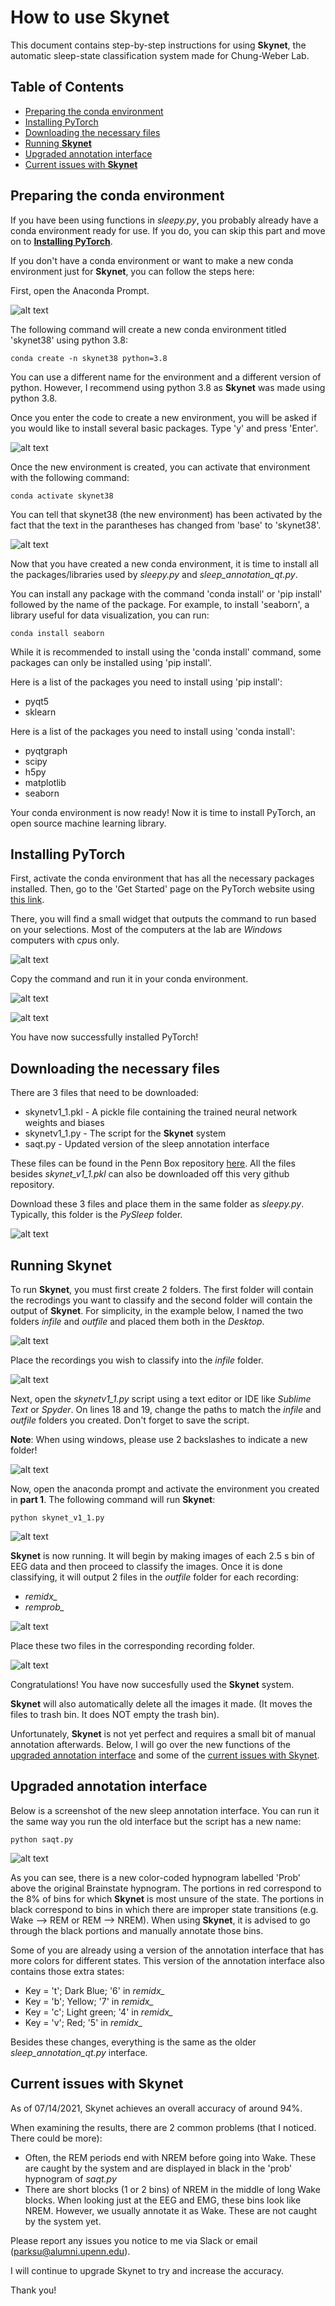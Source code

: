 # How to use Skynet
This document contains step-by-step instructions for using **Skynet**, the automatic sleep-state classification system made for Chung-Weber Lab.


## Table of Contents
- [Preparing the conda environment](#preparing-the-conda-environment)
- [Installing PyTorch](#installing-pytorch)
- [Downloading the necessary files](#downloading-the-necessary-files)
- [Running **Skynet**](#running-skynet)
- [Upgraded annotation interface](#upgraded-annotation-interface)
- [Current issues with **Skynet**](#current-issues-with-skynet)


## Preparing the conda environment
If you have been using functions in *sleepy.py*, you probably already have a conda environment ready for use. If you do, you can skip this part and move on to [**Installing PyTorch**](#installing-pytorch).

If you don't have a conda environment or want to make a new conda environment just for **Skynet**, you can follow the steps here:

First, open the Anaconda Prompt.

![alt text](https://github.com/parksu92/sleep-state-classification/blob/main/images/prompt.png)

The following command will create a new conda environment titled 'skynet38' using python 3.8:
```
conda create -n skynet38 python=3.8
```
You can use a different name for the environment and a different version of python. However, I recommend using python 3.8 as **Skynet** was made using python 3.8.

Once you enter the code to create a new environment, you will be asked if you would like to install several basic packages. Type 'y' and press 'Enter'.

![alt text](https://github.com/parksu92/sleep-state-classification/blob/main/images/1b.png)

Once the new environment is created, you can activate that environment with the following command:
```
conda activate skynet38
```
You can tell that skynet38 (the new environment) has been activated by the fact that the text in the parantheses has changed from 'base' to 'skynet38'.

![alt text](https://github.com/parksu92/sleep-state-classification/blob/main/images/1c.png)

Now that you have created a new conda environment, it is time to install all the packages/libraries used by *sleepy.py* and *sleep_annotation_qt.py*.

You can install any package with the command 'conda install' or 'pip install' followed by the name of the package. For example, to install 'seaborn', a library useful for data visualization, you can run:
```
conda install seaborn
```
While it is recommended to install using the 'conda install' command, some packages can only be installed using 'pip install'.

Here is a list of the packages you need to install using 'pip install':
* pyqt5
* sklearn

Here is a list of the packages you need to install using 'conda install':
* pyqtgraph
* scipy
* h5py
* matplotlib
* seaborn

Your conda environment is now ready! Now it is time to install PyTorch, an open source machine learning library.


## Installing PyTorch

First, activate the conda environment that has all the necessary packages installed. Then, go to the 'Get Started' page on the PyTorch website using [this link](https://pytorch.org/get-started/locally/).

There, you will find a small widget that outputs the command to run based on your selections. Most of the computers at the lab are *Windows* computers with *cpu*s only.

![alt text](https://github.com/parksu92/sleep-state-classification/blob/main/images/2a.png)

Copy the command and run it in your conda environment.

![alt text](https://github.com/parksu92/sleep-state-classification/blob/main/images/2b.png)

![alt text](https://github.com/parksu92/sleep-state-classification/blob/main/images/2d.png)

You have now successfully installed PyTorch!



## Downloading the necessary files

There are 3 files that need to be downloaded:
* skynetv1_1.pkl - A pickle file containing the trained neural network weights and biases
* skynetv1_1.py - The script for the **Skynet** system
* saqt.py - Updated version of the sleep annotation interface

These files can be found in the Penn Box repository [here](https://upenn.box.com/s/qps4kajyvd8p75k12f0i0bunw5sdmr78). All the files besides *skynet_v1_1.pkl* can also be downloaded off this very github repository. 

Download these 3 files and place them in the same folder as *sleepy.py*. Typically, this folder is the *PySleep* folder.

![alt text](https://github.com/parksu92/sleep-state-classification/blob/main/images/3a.png)


## Running Skynet

To run **Skynet**, you must first create 2 folders. The first folder will contain the recrodings you want to classify and the second folder will contain the output of **Skynet**. For simplicity, in the example below, I named the two folders *infile* and *outfile* and placed them both in the *Desktop*.

![alt text](https://github.com/parksu92/sleep-state-classification/blob/main/images/4a.png)

Place the recordings you wish to classify into the *infile* folder.

![alt text](https://github.com/parksu92/sleep-state-classification/blob/main/images/4b.png)


Next, open the *skynetv1_1.py* script using a text editor or IDE like *Sublime Text* or *Spyder*. On lines 18 and 19, change the paths to match the *infile* and *outfile* folders you created. Don't forget to save the script.

**Note**: When using windows, please use 2 backslashes to indicate a new folder!

![alt text](https://github.com/parksu92/sleep-state-classification/blob/main/images/4c.png)

Now, open the anaconda prompt and activate the environment you created in **part 1**.
The following command will run **Skynet**:
```
python skynet_v1_1.py
```
![alt text](https://github.com/parksu92/sleep-state-classification/blob/main/images/4d.png)

**Skynet** is now running. It will begin by making images of each 2.5 s bin of EEG data and then proceed to classify the images. Once it is done classifying, it will output 2 files in the *outfile* folder for each recording:
* *remidx_*
* *remprob_*

![alt text](https://github.com/parksu92/sleep-state-classification/blob/main/images/4e.png)

Place these two files in the corresponding recording folder. 

![alt text](https://github.com/parksu92/sleep-state-classification/blob/main/images/4f.png)

Congratulations! You have now succesfully used the **Skynet** system. 

**Skynet** will also automatically delete all the images it made. (It moves the files to trash bin. It does NOT empty the trash bin).

Unfortunately, **Skynet** is not yet perfect and requires a small bit of manual annotation afterwards. Below, I will go over the new functions of the [upgraded annotation interface](#upgraded-annotation-interface) and some of the [current issues with Skynet](#current-issues-with-skynet).


## Upgraded annotation interface

Below is a screenshot of the new sleep annotation interface. You can run it the same way you run the old interface but the script has a new name:
```
python saqt.py
```

![alt text](https://github.com/parksu92/sleep-state-classification/blob/main/images/5a.png)

As you can see, there is a new color-coded hypnogram labelled 'Prob' above the original Brainstate hypnogram. The portions in red correspond to the 8% of bins for which **Skynet** is most unsure of the state. The portions in black correspond to bins in which there are improper state transitions (e.g. Wake --> REM or REM --> NREM). When using **Skynet**, it is advised to go through the black portions and manually annotate those bins.

Some of you are already using a version of the annotation interface that has more colors for different states. This version of the annotation interface also contains those extra states:
* Key = 't'; Dark Blue; '6' in *remidx_*
* Key = 'b'; Yellow; '7' in *remidx_*
* Key = 'c'; Light green; '4' in *remidx_*
* Key = 'v'; Red; '5' in *remidx_*

Besides these changes, everything is the same as the older *sleep_annotation_qt.py* interface.


## Current issues with Skynet

As of 07/14/2021, Skynet achieves an overall accuracy of around 94%.

When examining the results, there are 2 common problems (that I noticed. There could be more):
* Often, the REM periods end with NREM before going into Wake. These are caught by the system and are displayed in black in the 'prob' hypnogram of *saqt.py*
* There are short blocks (1 or 2 bins) of NREM in the middle of long Wake blocks. When looking just at the EEG and EMG, these bins look like NREM. However, we usually annotate it as Wake. These are not caught by the system yet.

Please report any issues you notice to me via Slack or email (parksu@alumni.upenn.edu).

I will continue to upgrade Skynet to try and increase the accuracy.

Thank you!

